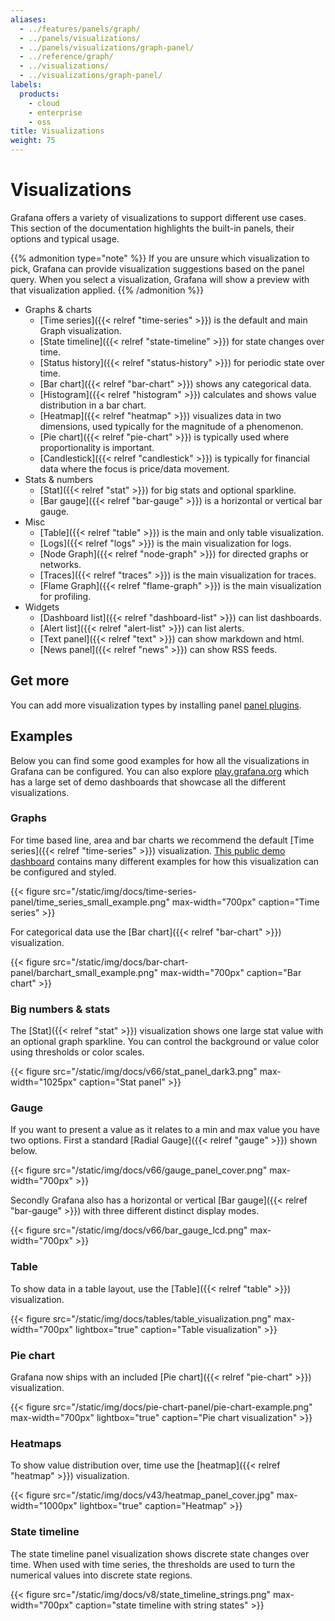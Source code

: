 ```yaml
---
aliases:
  - ../features/panels/graph/
  - ../panels/visualizations/
  - ../panels/visualizations/graph-panel/
  - ../reference/graph/
  - ../visualizations/
  - ../visualizations/graph-panel/
labels:
  products:
    - cloud
    - enterprise
    - oss
title: Visualizations
weight: 75
---
```


# Visualizations

Grafana offers a variety of visualizations to support different use cases. This section of the documentation highlights the built-in panels, their options and typical usage.

{{% admonition type="note" %}}
If you are unsure which visualization to pick, Grafana can provide visualization suggestions based on the panel query. When you select a visualization, Grafana will show a preview with that visualization applied.
{{% /admonition %}}

- Graphs & charts
  - [Time series]({{< relref "time-series" >}}) is the default and main Graph visualization.
  - [State timeline]({{< relref "state-timeline" >}}) for state changes over time.
  - [Status history]({{< relref "status-history" >}}) for periodic state over time.
  - [Bar chart]({{< relref "bar-chart" >}}) shows any categorical data.
  - [Histogram]({{< relref "histogram" >}}) calculates and shows value distribution in a bar chart.
  - [Heatmap]({{< relref "heatmap" >}}) visualizes data in two dimensions, used typically for the magnitude of a phenomenon.
  - [Pie chart]({{< relref "pie-chart" >}}) is typically used where proportionality is important.
  - [Candlestick]({{< relref "candlestick" >}}) is typically for financial data where the focus is price/data movement.
- Stats & numbers
  - [Stat]({{< relref "stat" >}}) for big stats and optional sparkline.
  - [Bar gauge]({{< relref "bar-gauge" >}}) is a horizontal or vertical bar gauge.
- Misc
  - [Table]({{< relref "table" >}}) is the main and only table visualization.
  - [Logs]({{< relref "logs" >}}) is the main visualization for logs.
  - [Node Graph]({{< relref "node-graph" >}}) for directed graphs or networks.
  - [Traces]({{< relref "traces" >}}) is the main visualization for traces.
  - [Flame Graph]({{< relref "flame-graph" >}}) is the main visualization for profiling.
- Widgets
  - [Dashboard list]({{< relref "dashboard-list" >}}) can list dashboards.
  - [Alert list]({{< relref "alert-list" >}}) can list alerts.
  - [Text panel]({{< relref "text" >}}) can show markdown and html.
  - [News panel]({{< relref "news" >}}) can show RSS feeds.

## Get more

You can add more visualization types by installing panel [panel plugins](https://grafana.com/grafana/plugins/?type=panel).

## Examples

Below you can find some good examples for how all the visualizations in Grafana can be configured. You can also explore [play.grafana.org](https://play.grafana.org) which has a large set of demo dashboards that showcase all the different visualizations.

### Graphs

For time based line, area and bar charts we recommend the default [Time series]({{< relref "time-series" >}}) visualization. [This public demo dashboard](https://play.grafana.org/d/000000016/1-time-series-graphs?orgId=1) contains many different examples for how this visualization can be configured and styled.

{{< figure src="/static/img/docs/time-series-panel/time_series_small_example.png" max-width="700px" caption="Time series" >}}

For categorical data use the [Bar chart]({{< relref "bar-chart" >}}) visualization.

{{< figure src="/static/img/docs/bar-chart-panel/barchart_small_example.png" max-width="700px" caption="Bar chart" >}}

### Big numbers & stats

The [Stat]({{< relref "stat" >}}) visualization shows one large stat value with an optional graph sparkline. You can control the background or value color using thresholds or color scales.

{{< figure src="/static/img/docs/v66/stat_panel_dark3.png" max-width="1025px" caption="Stat panel" >}}

### Gauge

If you want to present a value as it relates to a min and max value you have two options. First a standard [Radial Gauge]({{< relref "gauge" >}}) shown below.

{{< figure src="/static/img/docs/v66/gauge_panel_cover.png" max-width="700px" >}}

Secondly Grafana also has a horizontal or vertical [Bar gauge]({{< relref "bar-gauge" >}}) with three different distinct display modes.

{{< figure src="/static/img/docs/v66/bar_gauge_lcd.png" max-width="700px" >}}

### Table

To show data in a table layout, use the [Table]({{< relref "table" >}}) visualization.

{{< figure src="/static/img/docs/tables/table_visualization.png" max-width="700px" lightbox="true" caption="Table visualization" >}}

### Pie chart

Grafana now ships with an included [Pie chart]({{< relref "pie-chart" >}}) visualization.

{{< figure src="/static/img/docs/pie-chart-panel/pie-chart-example.png" max-width="700px" lightbox="true" caption="Pie chart visualization" >}}

### Heatmaps

To show value distribution over, time use the [heatmap]({{< relref "heatmap" >}}) visualization.

{{< figure src="/static/img/docs/v43/heatmap_panel_cover.jpg" max-width="1000px" lightbox="true" caption="Heatmap" >}}

### State timeline

The state timeline panel visualization shows discrete state changes over time. When used with time series, the thresholds are used to turn the numerical values into discrete state regions.

{{< figure src="/static/img/docs/v8/state_timeline_strings.png" max-width="700px" caption="state timeline with string states" >}}
